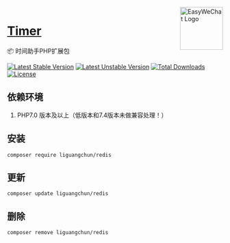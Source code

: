 <img align="right" width="100" src="https://aliyun.oss.dtapp.net/public/hao/images/ico.png" alt="EasyWeChat Logo"/>

<h1 align="left"><a href="https://www.dtapp.net/">Timer</a></h1>

📦 时间助手PHP扩展包

[![Latest Stable Version](https://poser.pugx.org/liguangchun/redis/v/stable)](https://packagist.org/packages/liguangchun/redis) 
[![Latest Unstable Version](https://poser.pugx.org/liguangchun/redis/v/unstable)](https://packagist.org/packages/liguangchun/redis) 
[![Total Downloads](https://poser.pugx.org/liguangchun/redis/downloads)](https://packagist.org/packages/liguangchun/redis) 
[![License](https://poser.pugx.org/liguangchun/redis/license)](https://packagist.org/packages/liguangchun/redis)

## 依赖环境

1. PHP7.0 版本及以上（低版本和7.4版本未做兼容处理！）

## 安装

```text
composer require liguangchun/redis
```

## 更新

```text
composer update liguangchun/redis
```

## 删除

```text
composer remove liguangchun/redis
```
